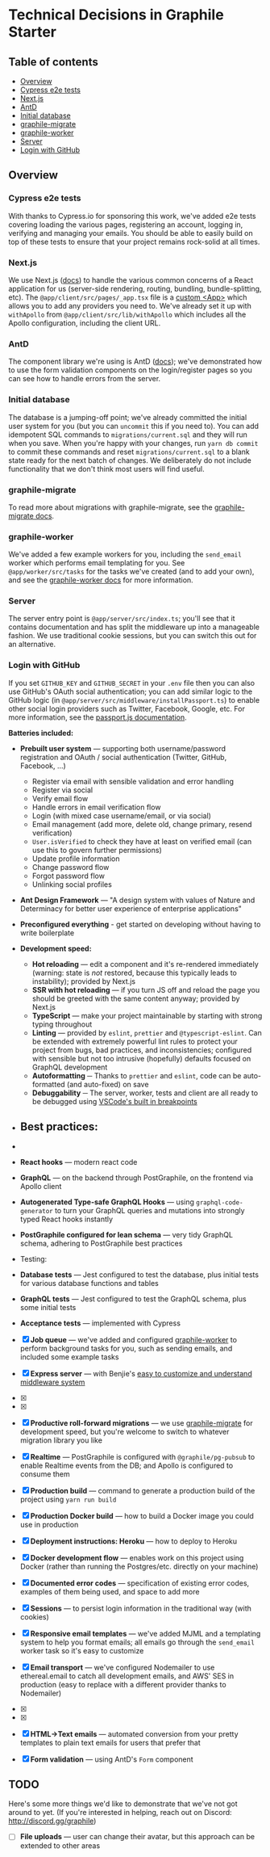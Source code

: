 # Technical Decisions in Graphile Starter

## Table of contents

- [Overview](#overview)
- [Cypress e2e tests](#cypress-e2e-tests)
- [Next.js](#nextjs)
- [AntD](#antd)
- [Initial database](#initial-database)
- [graphile-migrate](#graphile-migrate)
- [graphile-worker](#graphile-worker)
- [Server](#server)
- [Login with GitHub](#login-with-github)

## Overview

### Cypress e2e tests

With thanks to Cypress.io for sponsoring this work, we've added e2e tests
covering loading the various pages, registering an account, logging in,
verifying and managing your emails. You should be able to easily build on top of
these tests to ensure that your project remains rock-solid at all times.

### Next.js

We use Next.js ([docs](https://nextjs.org/)) to handle the various common
concerns of a React application for us (server-side rendering, routing,
bundling, bundle-splitting, etc). The `@app/client/src/pages/_app.tsx` file is a
[custom &lt;App&gt;](https://nextjs.org/docs#custom-app) which allows you to add
any providers you need to. We've already set it up with `withApollo` from
`@app/client/src/lib/withApollo` which includes all the Apollo configuration,
including the client URL.

### AntD

The component library we're using is AntD ([docs](https://ant.design/)); we've
demonstrated how to use the form validation components on the login/register
pages so you can see how to handle errors from the server.

### Initial database

The database is a jumping-off point; we've already committed the initial user
system for you (but you can `uncommit` this if you need to). You can add
idempotent SQL commands to `migrations/current.sql` and they will run when you
save. When you're happy with your changes, run `yarn db commit` to commit these
commands and reset `migrations/current.sql` to a blank state ready for the next
batch of changes. We deliberately do not include functionality that we don't
think most users will find useful.

### graphile-migrate

To read more about migrations with graphile-migrate, see the
[graphile-migrate docs](https://github.com/graphile/migrate).

### graphile-worker

We've added a few example workers for you, including the `send_email` worker
which performs email templating for you. See `@app/worker/src/tasks` for the
tasks we've created (and to add your own), and see the
[graphile-worker docs](https://github.com/graphile/worker) for more information.

### Server

The server entry point is `@app/server/src/index.ts`; you'll see that it
contains documentation and has split the middleware up into a manageable
fashion. We use traditional cookie sessions, but you can switch this out for an
alternative.

### Login with GitHub

If you set `GITHUB_KEY` and `GITHUB_SECRET` in your `.env` file then you can
also use GitHub's OAuth social authentication; you can add similar logic to the
GitHub logic (in `@app/server/src/middleware/installPassport.ts`) to enable
other social login providers such as Twitter, Facebook, Google, etc. For more
information, see the
[passport.js documentation](http://www.passportjs.org/docs/).

**Batteries included:**

- **Prebuilt user system** — supporting both username/password registration and
  OAuth / social authentication (Twitter, GitHub, Facebook, ...)
  - Register via email with sensible validation and error handling
  - Register via social
  - Verify email flow
  - Handle errors in email verification flow
  - Login (with mixed case username/email, or via social)
  - Email management (add more, delete old, change primary, resend verification)
  - `User.isVerified` to check they have at least on verified email (can use
    this to govern further permissions)
  - Update profile information
  - Change password flow
  - Forgot password flow
  - Unlinking social profiles
- **Ant Design Framework** — "A design system with values of Nature and
  Determinacy for better user experience of enterprise applications"
- **Preconfigured everything** - get started on developing without having to
  write boilerplate

- **Development speed:**

  - **Hot reloading** — edit a component and it's re-rendered immediately
    (warning: state is _not_ restored, because this typically leads to
    instability); provided by Next.js
  - **SSR with hot reloading** — if you turn JS off and reload the page you
    should be greeted with the same content anyway; provided by Next.js
  - **TypeScript** — make your project maintainable by starting with strong
    typing throughout
  - **Linting** — provided by `eslint`, `prettier` and `@typescript-eslint`. Can
    be extended with extremely powerful lint rules to protect your project from
    bugs, bad practices, and inconsistencies; configured with sensible but not
    too intrusive (hopefully) defaults focused on GraphQL development
  - **Autoformatting** ─ Thanks to `prettier` and `eslint`, code can be
    auto-formatted (and auto-fixed) on save
  - **Debuggability** ─ The server, worker, tests and client are all ready to be
    debugged using
    [VSCode's built in breakpoints](https://code.visualstudio.com/docs/editor/debugging)

- ## **Best practices:**

-
- **React hooks** — modern react code
- **GraphQL** — on the backend through PostGraphile, on the frontend via Apollo
  client
- **Autogenerated Type-safe GraphQL Hooks** — using `graphql-code-generator` to
  turn your GraphQL queries and mutations into strongly typed React hooks
  instantly
- **PostGraphile configured for lean schema** — very tidy GraphQL schema,
  adhering to PostGraphile best practices
- Testing:
- **Database tests** — Jest configured to test the database, plus initial tests
  for various database functions and tables
- **GraphQL tests** — Jest configured to test the GraphQL schema, plus some
  initial tests
- **Acceptance tests** — implemented with Cypress

- [x] **Job queue** — we've added and configured
      <a href="https://github.com/graphile/worker">graphile-worker</a> to
      perform background tasks for you, such as sending emails, and included
      some example tasks
- [x] **Express server** — with Benjie's
      [easy to customize and understand middleware system](@app/server/src/index.ts)

- [x]
- [x]
- [x] **Productive roll-forward migrations** — we use
      <a href="https://github.com/graphile/migrate">graphile-migrate</a> for
      development speed, but you're welcome to switch to whatever migration
      library you like
- [x] **Realtime** — PostGraphile is configured with `@graphile/pg-pubsub` to
      enable Realtime events from the DB; and Apollo is configured to consume
      them
- [x] **Production build** — command to generate a production build of the
      project using `yarn run build`
- [x] **Production Docker build** — how to build a Docker image you could use in
      production
- [x] **Deployment instructions: Heroku** — how to deploy to Heroku

- [x] **Docker development flow** — enables work on this project using Docker
      (rather than running the Postgres/etc. directly on your machine)
- [x] **Documented error codes** — specification of existing error codes,
      examples of them being used, and space to add more

- [x] **Sessions** — to persist login information in the traditional way (with
      cookies)
- [x] **Responsive email templates** — we've added MJML and a templating system
      to help you format emails; all emails go through the `send_email` worker
      task so it's easy to customize
- [x] **Email transport** — we've configured Nodemailer to use ethereal.email to
      catch all development emails, and AWS' SES in production (easy to replace
      with a different provider thanks to Nodemailer)
- [x]
- [x]
- [x] **HTML→Text emails** — automated conversion from your pretty templates to
      plain text emails for users that prefer that
- [x] **Form validation** — using AntD's `Form` component

## TODO

Here's some more things we'd like to demonstrate that we've not got around to
yet. (If you're interested in helping, reach out on Discord:
http://discord.gg/graphile)

- [ ] **File uploads** — user can change their avatar, but this approach can be
      extended to other areas
